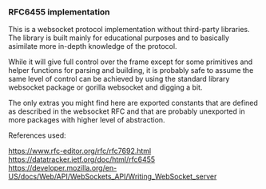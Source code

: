 ### RFC6455 implementation

This is a websocket protocol implementation without third-party libraries.
The library is built mainly for educational purposes and to basically asimilate more in-depth knowledge of the protocol.

While it will give full control over the frame except for some primitives and helper functions for parsing and building, it is probably safe to assume the same level of control can be achieved by using the standard library websocket package or gorilla websocket and digging a bit.

The only extras you might find here are exported constants that are defined as described in the websocket RFC and that are probably unexported in more packages with higher level of abstraction.

References used:

https://www.rfc-editor.org/rfc/rfc7692.html
https://datatracker.ietf.org/doc/html/rfc6455
https://developer.mozilla.org/en-US/docs/Web/API/WebSockets_API/Writing_WebSocket_server